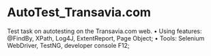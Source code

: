 # AutoTest_Transavia.com
Test task on autotesting on the Transavia.com web.
•	Using features: @FindBy, XPath, Log4J, ExtentReport, Page Object;
•	Tools: Selenium WebDriver, TestNG, developer console F12;
